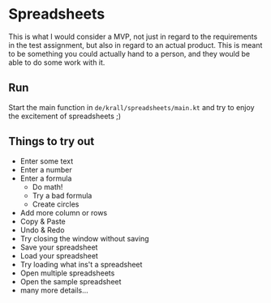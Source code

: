 # Spreadsheets

This is what I would consider a MVP, not just in regard to the requirements in the test assignment, but also in regard
to an actual product. This is meant to be something you could actually hand to a person, and they would be able to do 
some work with it.

## Run

Start the main function in `de/krall/spreadsheets/main.kt` and try to enjoy the excitement of spreadsheets ;)

## Things to try out

- Enter some text
- Enter a number
- Enter a formula
  - Do math!
  - Try a bad formula
  - Create circles
- Add more column or rows
- Copy & Paste
- Undo & Redo
- Try closing the window without saving
- Save your spreadsheet
- Load your spreadsheet
- Try loading what ins't a spreadsheet
- Open multiple spreadsheets
- Open the sample spreadsheet
- many more details...
